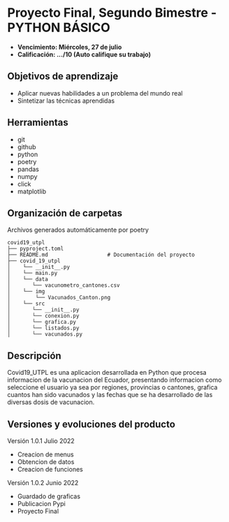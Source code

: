 # Proyecto Final, Segundo Bimestre - PYTHON BÁSICO

- **Vencimiento: Miércoles, 27 de julio**
- **Calificación: .../10 (Auto califique su trabajo)**

## Objetivos de aprendizaje
- Aplicar nuevas habilidades a un problema del mundo real
- Sintetizar las técnicas aprendidas

## Herramientas
- git
- github
- python
- poetry
- pandas
- numpy
- click
- matplotlib


## Organización de carpetas

Archivos generados automáticamente por poetry

```
covid19_utpl
├── pyproject.toml              
├── README.md                   # Documentación del proyecto    
├── covid_19_utpl
│    └── __init__.py
│    └── main.py 
│    └── data
│       └── vacunometro_cantones.csv
│    └── img
│        └── Vacunados_Canton.png
│    └── src
│       └── __init__.py
│       └── conexion.py
│       └── grafica.py
│       └── listados.py
│       └── vacunados.py
```

## Descripción

Covid19_UTPL es una aplicacion desarrollada en Python que procesa informacion de la vacunacion del Ecuador, presentando informacion
como seleccione el usuario ya sea por regiones, provincias o cantones, grafica cuantos han sido vacunados y las fechas que se ha desarrollado 
de las diversas dosis de vacunacion.


## Versiones y evoluciones del producto
Versión 1.0.1 Julio 2022
- Creacion de menus
- Obtencion de datos
- Creacion de funciones

Versión 1.0.2 Junio 2022
- Guardado de graficas
- Publicacion Pypi
- Proyecto Final

